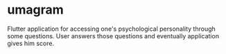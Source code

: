 # umagram

Flutter application for accessing one's psychological personality through some questions. User answers those questions and eventually application gives him score.
